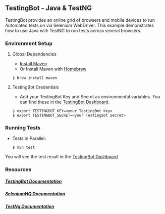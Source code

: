 ## TestingBot - Java & TestNG

TestingBot provides an online grid of browsers and mobile devices to run Automated tests on via Selenium WebDriver.
This example demonstrates how to use Java with TestNG to run tests across several browsers.

### Environment Setup

1. Global Dependencies
    * [Install Maven](https://maven.apache.org/install.html)
    * Or Install Maven with [Homebrew](http://brew.sh/)
    ```
    $ brew install maven
    ```

2. TestingBot Credentials
    * Add your TestingBot Key and Secret as environmental variables. You can find these in the [TestingBot Dashboard](https://testingbot.com/members/).
    ```
    $ export TESTINGBOT_KEY=<your TestingBot Key>
    $ export TESTINGBOT_SECRET=<your TestingBot Secret>
    ```

### Running Tests

* Tests in Parallel:
    ```
    $ mvn test
    ```
You will see the test result in the [TestingBot Dashboard](https://testingbot.com/members/)

### Resources
##### [TestingBot Documentation](https://testingbot.com/support/)

##### [SeleniumHQ Documentation](http://www.seleniumhq.org/docs/)

##### [TestNg Documentation](https://testng.org/doc/index.html)
